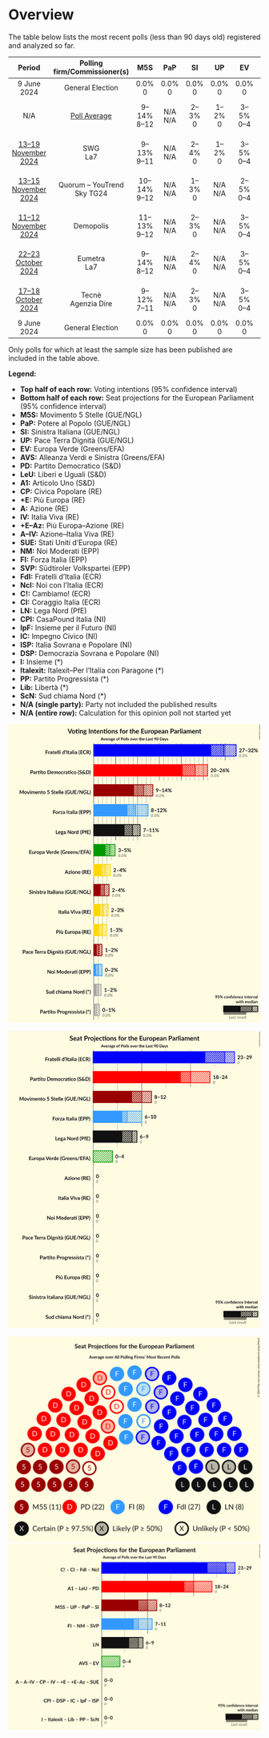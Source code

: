 # Overview

The table below lists the most recent polls (less than 90 days old) registered and analyzed so far.

| Period     | Polling firm/Commissioner(s) | M5S | PaP | SI | UP | EV | AVS | PD | LeU | A1 | CP | +E | A | IV | +E–Az | A–IV | SUE | NM | FI | SVP | FdI | NcI | C! | CI | LN | CPI | IpF | IC | ISP | DSP | I | Italexit | PP | Lib | ScN |
|:----------:|:----------------------------:|:--:|:--:|:--:|:--:|:--:|:--:|:--:|:--:|:--:|:--:|:--:|:--:|:--:|:--:|:--:|:--:|:--:|:--:|:--:|:--:|:--:|:--:|:--:|:--:|:--:|:--:|:--:|:--:|:--:|:--:|:--:|:--:|:--:|:--:|
| 9 June 2024 | General Election | 0.0% <br> 0 | 0.0% <br> 0 | 0.0% <br> 0 | 0.0% <br> 0 | 0.0% <br> 0 | 0.0% <br> 0 | 0.0% <br> 0 | 0.0% <br> 0 | 0.0% <br> 0 | 0.0% <br> 0 | 0.0% <br> 0 | 0.0% <br> 0 | 0.0% <br> 0 | 0.0% <br> 0 | 0.0% <br> 0 | 0.0% <br> 0 | 0.0% <br> 0 | 0.0% <br> 0 | 0.0% <br> 0 | 0.0% <br> 0 | 0.0% <br> 0 | 0.0% <br> 0 | 0.0% <br> 0 | 0.0% <br> 0 | 0.0% <br> 0 | 0.0% <br> 0 | 0.0% <br> 0 | 0.0% <br> 0 | 0.0% <br> 0 | 0.0% <br> 0 | 0.0% <br> 0 | 0.0% <br> 0 | 0.0% <br> 0 | 0.0% <br> 0 |
| N/A | [Poll Average](average.html) | 9–14% <br> 8–12 | N/A <br> N/A | 2–3% <br> 0 | 1–2% <br> 0 | 3–5% <br> 0–4 | N/A <br> N/A | 20–26% <br> 18–24 | N/A <br> N/A | N/A <br> N/A | N/A <br> N/A | 1–3% <br> 0 | 2–4% <br> 0 | 1–3% <br> 0 | N/A <br> N/A | N/A <br> N/A | N/A <br> N/A | 0–2% <br> 0 | 8–12% <br> 6–10 | N/A <br> N/A | 26–32% <br> 23–29 | N/A <br> N/A | N/A <br> N/A | N/A <br> N/A | 7–11% <br> 6–9 | N/A <br> N/A | N/A <br> N/A | N/A <br> N/A | N/A <br> N/A | N/A <br> N/A | N/A <br> N/A | N/A <br> N/A | 0–1% <br> 0 | N/A <br> N/A | 1–2% <br> 0 |
| [13–19 November 2024](2024-11-19-SWG.html) | SWG <br> La7 | 9–13% <br> 9–11 | N/A <br> N/A | 2–4% <br> 0 | 1–2% <br> 0 | 3–5% <br> 0–4 | N/A <br> N/A | 20–25% <br> 19–22 | N/A <br> N/A | N/A <br> N/A | N/A <br> N/A | 1–3% <br> 0 | 2–4% <br> 0 | 2–4% <br> 0 | N/A <br> N/A | N/A <br> N/A | N/A <br> N/A | 1–2% <br> 0 | 7–11% <br> 6–8 | N/A <br> N/A | 27–32% <br> 26–28 | N/A <br> N/A | N/A <br> N/A | N/A <br> N/A | 7–11% <br> 7–9 | N/A <br> N/A | N/A <br> N/A | N/A <br> N/A | N/A <br> N/A | N/A <br> N/A | N/A <br> N/A | N/A <br> N/A | 0–1% <br> 0 | N/A <br> N/A | 1–2% <br> 0 |
| [13–15 November 2024](2024-11-15-Quorum–YouTrend.html) | Quorum – YouTrend <br> Sky TG24 | 10–14% <br> 9–12 | N/A <br> N/A | 1–3% <br> 0 | N/A <br> N/A | 2–5% <br> 0–4 | N/A <br> N/A | 21–26% <br> 18–22 | N/A <br> N/A | N/A <br> N/A | N/A <br> N/A | 1–3% <br> 0 | 2–4% <br> 0–3 | 1–3% <br> 0 | N/A <br> N/A | N/A <br> N/A | N/A <br> N/A | N/A <br> N/A | 7–10% <br> 5–8 | N/A <br> N/A | 26–31% <br> 22–27 | N/A <br> N/A | N/A <br> N/A | N/A <br> N/A | 7–11% <br> 6–9 | N/A <br> N/A | N/A <br> N/A | N/A <br> N/A | N/A <br> N/A | N/A <br> N/A | N/A <br> N/A | N/A <br> N/A | 0–1% <br> 0 | N/A <br> N/A | N/A <br> N/A |
| [11–12 November 2024](2024-11-12-Demopolis.html) | Demopolis | 11–13% <br> 9–12 | N/A <br> N/A | 2–3% <br> 0 | N/A <br> N/A | 3–5% <br> 0–4 | N/A <br> N/A | 23–27% <br> 19–23 | N/A <br> N/A | N/A <br> N/A | N/A <br> N/A | 1–2% <br> 0 | 2–3% <br> 0 | 2–3% <br> 0 | N/A <br> N/A | N/A <br> N/A | N/A <br> N/A | N/A <br> N/A | 8–11% <br> 6–9 | N/A <br> N/A | 28–33% <br> 25–29 | N/A <br> N/A | N/A <br> N/A | N/A <br> N/A | 8–10% <br> 7–9 | N/A <br> N/A | N/A <br> N/A | N/A <br> N/A | N/A <br> N/A | N/A <br> N/A | N/A <br> N/A | N/A <br> N/A | 0–1% <br> 0 | N/A <br> N/A | N/A <br> N/A |
| [22–23 October 2024](2024-10-23-Eumetra.html) | Eumetra <br> La7 | 9–14% <br> 8–12 | N/A <br> N/A | 2–4% <br> 0 | N/A <br> N/A | 3–5% <br> 0–4 | N/A <br> N/A | 20–26% <br> 18–24 | N/A <br> N/A | N/A <br> N/A | N/A <br> N/A | 1–3% <br> 0 | 2–4% <br> 0 | 1–3% <br> 0 | N/A <br> N/A | N/A <br> N/A | N/A <br> N/A | 1–2% <br> 0 | 7–11% <br> 6–9 | N/A <br> N/A | 27–33% <br> 23–29 | N/A <br> N/A | N/A <br> N/A | N/A <br> N/A | 7–11% <br> 6–9 | N/A <br> N/A | N/A <br> N/A | N/A <br> N/A | N/A <br> N/A | N/A <br> N/A | N/A <br> N/A | N/A <br> N/A | 0–1% <br> 0 | N/A <br> N/A | N/A <br> N/A |
| [17–18 October 2024](2024-10-18-Tecnè.html) | Tecnè <br> Agenzia Dire | 9–12% <br> 7–11 | N/A <br> N/A | 2–3% <br> 0 | N/A <br> N/A | 3–5% <br> 0–4 | N/A <br> N/A | 21–26% <br> 17–23 | N/A <br> N/A | N/A <br> N/A | N/A <br> N/A | 1–3% <br> 0 | 2–4% <br> 0–3 | 1–3% <br> 0 | N/A <br> N/A | N/A <br> N/A | N/A <br> N/A | N/A <br> N/A | 9–13% <br> 7–11 | N/A <br> N/A | 27–33% <br> 23–29 | N/A <br> N/A | N/A <br> N/A | N/A <br> N/A | 7–10% <br> 6–9 | N/A <br> N/A | N/A <br> N/A | N/A <br> N/A | N/A <br> N/A | N/A <br> N/A | N/A <br> N/A | N/A <br> N/A | 0–1% <br> 0 | N/A <br> N/A | N/A <br> N/A |
| 9 June 2024 | General Election | 0.0% <br> 0 | 0.0% <br> 0 | 0.0% <br> 0 | 0.0% <br> 0 | 0.0% <br> 0 | 0.0% <br> 0 | 0.0% <br> 0 | 0.0% <br> 0 | 0.0% <br> 0 | 0.0% <br> 0 | 0.0% <br> 0 | 0.0% <br> 0 | 0.0% <br> 0 | 0.0% <br> 0 | 0.0% <br> 0 | 0.0% <br> 0 | 0.0% <br> 0 | 0.0% <br> 0 | 0.0% <br> 0 | 0.0% <br> 0 | 0.0% <br> 0 | 0.0% <br> 0 | 0.0% <br> 0 | 0.0% <br> 0 | 0.0% <br> 0 | 0.0% <br> 0 | 0.0% <br> 0 | 0.0% <br> 0 | 0.0% <br> 0 | 0.0% <br> 0 | 0.0% <br> 0 | 0.0% <br> 0 | 0.0% <br> 0 | 0.0% <br> 0 |

Only polls for which at least the sample size has been published are included in the table above.

**Legend:**
+ **Top half of each row:** Voting intentions (95% confidence interval)
+ **Bottom half of each row:** Seat projections for the European Parliament (95% confidence interval)
+ **M5S:** Movimento 5 Stelle (GUE/NGL)
+ **PaP:** Potere al Popolo (GUE/NGL)
+ **SI:** Sinistra Italiana (GUE/NGL)
+ **UP:** Pace Terra Dignità (GUE/NGL)
+ **EV:** Europa Verde (Greens/EFA)
+ **AVS:** Alleanza Verdi e Sinistra (Greens/EFA)
+ **PD:** Partito Democratico (S&D)
+ **LeU:** Liberi e Uguali (S&D)
+ **A1:** Articolo Uno (S&D)
+ **CP:** Civica Popolare (RE)
+ **+E:** Più Europa (RE)
+ **A:** Azione (RE)
+ **IV:** Italia Viva (RE)
+ **+E–Az:** Più Europa–Azione (RE)
+ **A–IV:** Azione–Italia Viva (RE)
+ **SUE:** Stati Uniti d’Europa (RE)
+ **NM:** Noi Moderati (EPP)
+ **FI:** Forza Italia (EPP)
+ **SVP:** Südtiroler Volkspartei (EPP)
+ **FdI:** Fratelli d’Italia (ECR)
+ **NcI:** Noi con l’Italia (ECR)
+ **C!:** Cambiamo! (ECR)
+ **CI:** Coraggio Italia (ECR)
+ **LN:** Lega Nord (PfE)
+ **CPI:** CasaPound Italia (NI)
+ **IpF:** Insieme per il Futuro (NI)
+ **IC:** Impegno Civico (NI)
+ **ISP:** Italia Sovrana e Popolare (NI)
+ **DSP:** Democrazia Sovrana e Popolare (NI)
+ **I:** Insieme (*)
+ **Italexit:** Italexit–Per l’Italia con Paragone (*)
+ **PP:** Partito Progressista (*)
+ **Lib:** Libertà (*)
+ **ScN:** Sud chiama Nord (*)
+ **N/A (single party):** Party not included the published results
+ **N/A (entire row):** Calculation for this opinion poll not started yet


![Graph with voting intentions not yet produced](average.png "Voting Intentions")

![Graph with seats not yet produced](average-seats.png "Seats")

![Graph with seating plan not yet produced](average-seating-plan.png "Seating Plan")
![Graph with coalitions seats not yet produced](average-coalitions-seats.png "Coalitions Seats")
